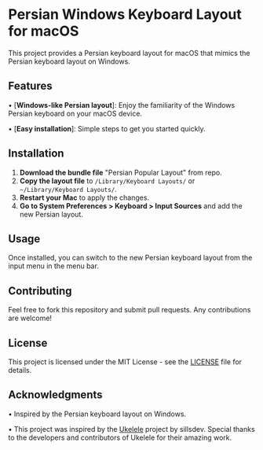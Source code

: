 # Persian Windows Keyboard Layout for macOS

This project provides a Persian keyboard layout for macOS that mimics the Persian keyboard layout on Windows.

## Features

• [**Windows-like Persian layout**]: Enjoy the familiarity of the Windows Persian keyboard on your macOS device.

• [**Easy installation**]: Simple steps to get you started quickly.

## Installation

1. **Download the bundle file** "Persian Popular Layout" from repo.
2. **Copy the layout file** to `/Library/Keyboard Layouts/` or `~/Library/Keyboard Layouts/`.
3. **Restart your Mac** to apply the changes.
4. **Go to System Preferences > Keyboard > Input Sources** and add the new Persian layout.

## Usage

Once installed, you can switch to the new Persian keyboard layout from the input menu in the menu bar.

## Contributing

Feel free to fork this repository and submit pull requests. Any contributions are welcome!

## License

This project is licensed under the MIT License - see the [LICENSE](LICENSE) file for details.

## Acknowledgments

• Inspired by the Persian keyboard layout on Windows.

• This project was inspired by the [Ukelele](https://github.com/sillsdev/Ukelele) project by sillsdev. Special thanks to the developers and contributors of Ukelele for their amazing work.
